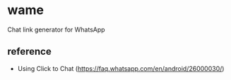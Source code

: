 # wame
Chat link generator for WhatsApp

## reference
- Using Click to Chat (https://faq.whatsapp.com/en/android/26000030/)